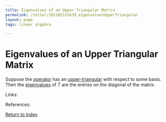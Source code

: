 ```yaml
---
title: Eigenvalues of an Upper Triangular Matrix
permalink: /zettel/202102131639_eigenvaluesUpperTriangular
layout: page
tags: linear algebra

---
```

# Eigenvalues of an Upper Triangular Matrix

Suppose the [operator](202102082104_operatorDefinition) has an [upper-triangular](202102131604_upperTriangularMatrix) with respect 
to some basis. Then the [eigenvalues](202102120912_eigenvalueDefinition) of $T$ are the entries on the 
diagonal of the matrix.

Links: 

References: 

[Return to Index](index)